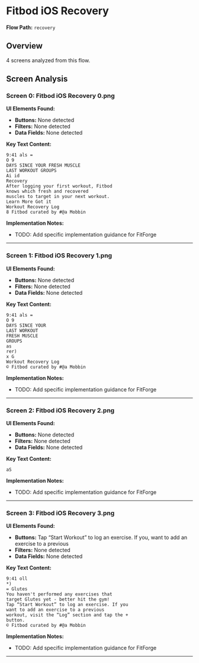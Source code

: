 # Fitbod iOS Recovery

**Flow Path:** `recovery`

## Overview
4 screens analyzed from this flow.

## Screen Analysis

### Screen 0: Fitbod iOS Recovery 0.png

**UI Elements Found:**
- **Buttons:** None detected
- **Filters:** None detected  
- **Data Fields:** None detected

**Key Text Content:**
```
9:41 als =
O 9
DAYS SINCE YOUR FRESH MUSCLE
LAST WORKOUT GROUPS
Ai id
Recovery
After logging your first workout, Fitbod
knows which fresh and recovered
muscles to target in your next workout.
Learn More Got it
Workout Recovery Log
8 Fitbod curated by #@a Mobbin
```

**Implementation Notes:**
- TODO: Add specific implementation guidance for FitForge

---

### Screen 1: Fitbod iOS Recovery 1.png

**UI Elements Found:**
- **Buttons:** None detected
- **Filters:** None detected  
- **Data Fields:** None detected

**Key Text Content:**
```
9:41 als =
O 9
DAYS SINCE YOUR
LAST WORKOUT
FRESH MUSCLE
GROUPS
as
rer)
x G
Workout Recovery Log
© Fitbod curated by #@a Mobbin
```

**Implementation Notes:**
- TODO: Add specific implementation guidance for FitForge

---

### Screen 2: Fitbod iOS Recovery 2.png

**UI Elements Found:**
- **Buttons:** None detected
- **Filters:** None detected  
- **Data Fields:** None detected

**Key Text Content:**
```
aS
```

**Implementation Notes:**
- TODO: Add specific implementation guidance for FitForge

---

### Screen 3: Fitbod iOS Recovery 3.png

**UI Elements Found:**
- **Buttons:** Tap “Start Workout” to log an exercise. If you, want to add an exercise to a previous
- **Filters:** None detected  
- **Data Fields:** None detected

**Key Text Content:**
```
9:41 oll
*)
= Glutes
You haven't performed any exercises that
target Glutes yet - better hit the gym!
Tap “Start Workout” to log an exercise. If you
want to add an exercise to a previous
workout, visit the “Log” section and tap the +
button.
© Fitbod curated by #@a Mobbin
```

**Implementation Notes:**
- TODO: Add specific implementation guidance for FitForge

---

